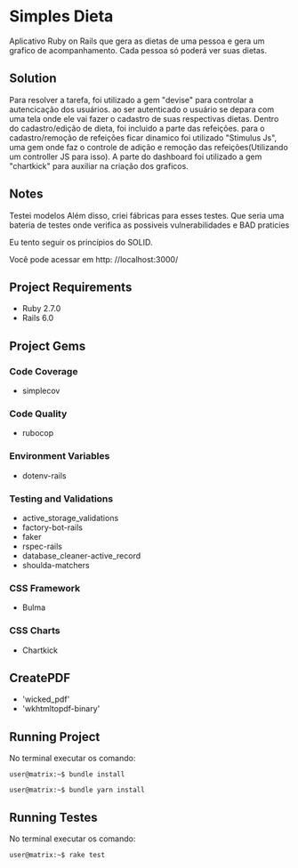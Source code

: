 # Simples Dieta
Aplicativo Ruby on Rails que gera as dietas de uma pessoa e gera um grafico de acompanhamento. Cada pessoa só poderá ver suas dietas. 

## Solution

Para resolver a tarefa, foi utilizado a gem "devise" para controlar a autencicação dos usuários. ao ser autenticado o usuário se depara com uma tela onde ele vai fazer o cadastro de suas respectivas dietas.
Dentro do cadastro/edição de dieta, foi incluido a parte das refeições.
para o cadastro/remoção de refeições ficar dinamico foi utilizado "Stimulus Js", uma gem onde faz o controle de adição e remoção das refeições(Utilizando um controller JS para isso).
A parte do dashboard foi utilizado a gem "chartkick" para auxiliar na criação dos graficos.

## Notes
Testei modelos
Além disso, criei fábricas para esses testes. Que seria uma bateria de testes onde verifica as possiveis vulnerabilidades e BAD praticies 

Eu tento seguir os princípios do SOLID.

Você pode acessar em http: //localhost:3000/

## Project Requirements
- Ruby 2.7.0
- Rails 6.0

## Project Gems

### Code Coverage
- simplecov

### Code Quality
- rubocop

### Environment Variables
- dotenv-rails

### Testing and Validations
- active_storage_validations
- factory-bot-rails
- faker
- rspec-rails
- database_cleaner-active_record
- shoulda-matchers

### CSS Framework
- Bulma

### CSS Charts
- Chartkick

## CreatePDF
- 'wicked_pdf'
- 'wkhtmltopdf-binary'

## Running Project
No terminal executar os comando:

```console
user@matrix:~$ bundle install
```

```console
user@matrix:~$ bundle yarn install
```

## Running Testes
No terminal executar os comando:

```console
user@matrix:~$ rake test
```

